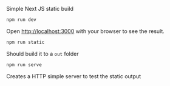 Simple Next JS static build

```bash
npm run dev
```

Open [http://localhost:3000](http://localhost:3000) with your browser to see the result.



```bash
npm run static
```

Should build it to a `out` folder


```bash
npm run serve
```

Creates a HTTP simple server to test the static output


